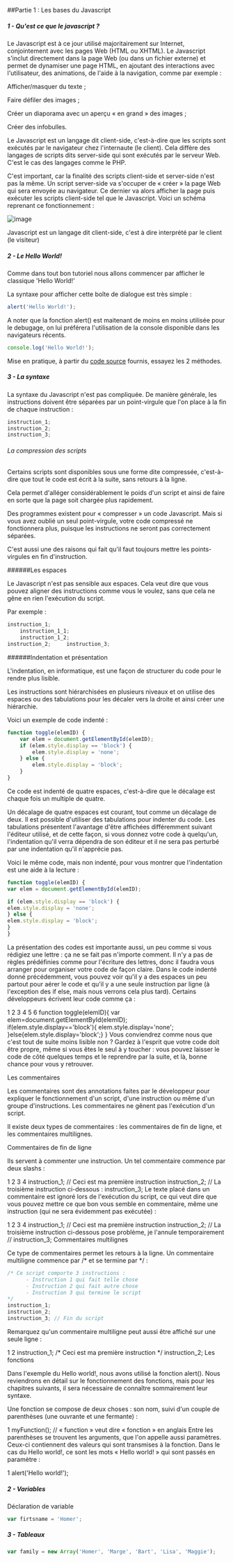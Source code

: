 ##Partie 1 : Les bases du Javascript


##### 1 - Qu'est ce que le javascript ?

Le Javascript est à ce jour utilisé majoritairement sur Internet, conjointement avec les pages Web (HTML ou XHTML). Le Javascript s'inclut directement dans la page Web (ou dans un fichier externe) et permet de dynamiser une page HTML, en ajoutant des interactions avec l'utilisateur, des animations, de l'aide à la navigation, comme par exemple :

Afficher/masquer du texte ;

Faire défiler des images ;

Créer un diaporama avec un aperçu « en grand » des images ;

Créer des infobulles.

Le Javascript est un langage dit client-side, c'est-à-dire que les scripts sont exécutés par le navigateur chez l'internaute (le client). Cela diffère des langages de scripts dits server-side qui sont exécutés par le serveur Web. C'est le cas des langages comme le PHP.

C'est important, car la finalité des scripts client-side et server-side n'est pas la même. Un script server-side va s'occuper de « créer » la page Web qui sera envoyée au navigateur. Ce dernier va alors afficher la page puis exécuter les scripts client-side tel que le Javascript. Voici un schéma reprenant ce fonctionnement :

![image](292939.png)

Javascript est un langage dit client-side, c'est à dire interprété par le client (le visiteur)

##### 2 - Le Hello World!

Comme dans tout bon tutoriel nous allons commencer par afficher le classique 'Hello World!'

La syntaxe pour afficher cette boîte de dialogue est très simple :

```javascript
alert('Hello World!');
```

A noter que la fonction alert() est maitenant de moins en moins utilisée pour le debugage, on lui préférera l'utilisation de la console disponible dans les navigateurs récents.

```javascript
console.log('Hello World!');
```

Mise en pratique, à partir du [code source](part1.html) fournis, essayez les 2 méthodes.


##### 3 - La syntaxe

La syntaxe du Javascript n'est pas compliquée. De manière générale, les instructions doivent être séparées par un point-virgule que l'on place à la fin de chaque instruction :

```javascript
instruction_1;
instruction_2;
instruction_3;
```

###### La compression des scripts

Certains scripts sont disponibles sous une forme dite compressée, c'est-à-dire que tout le code est écrit à la suite, sans retours à la ligne.

Cela permet d'alléger considérablement le poids d'un script et ainsi de faire en sorte que la page soit chargée plus rapidement. 

Des programmes existent pour « compresser » un code Javascript. 
Mais si vous avez oublié un seul point-virgule, votre code compressé ne fonctionnera plus, puisque les instructions ne seront pas correctement séparées. 

C'est aussi une des raisons qui fait qu'il faut toujours mettre les points-virgules en fin d'instruction.

######Les espaces

Le Javascript n'est pas sensible aux espaces.
Cela veut dire que vous pouvez aligner des instructions comme vous le voulez, sans que cela ne gêne en rien l'exécution du script.

Par exemple :

```javascript
instruction_1;
    instruction_1_1;
    instruction_1_2;
instruction_2;     instruction_3;
```

######Indentation et présentation

L'indentation, en informatique, est une façon de structurer du code pour le rendre plus lisible.

Les instructions sont hiérarchisées en plusieurs niveaux et on utilise des espaces ou des tabulations pour les décaler vers la droite et ainsi créer une hiérarchie.

Voici un exemple de code indenté :

```javascript
function toggle(elemID) {
    var elem = document.getElementById(elemID);
    if (elem.style.display == 'block') {
        elem.style.display = 'none';    
    } else {
        elem.style.display = 'block';   
    }
}
```

Ce code est indenté de quatre espaces, c'est-à-dire que le décalage est chaque fois un multiple de quatre.

Un décalage de quatre espaces est courant, tout comme un décalage de deux. 
Il est possible d'utiliser des tabulations pour indenter du code.
Les tabulations présentent l'avantage d'être affichées différemment suivant l'éditeur utilisé, et de cette façon, si vous donnez votre code à quelqu'un, l'indentation qu'il verra dépendra de son éditeur et il ne sera pas perturbé par une indentation qu'il n'apprécie pas.

Voici le même code, mais non indenté, pour vous montrer que l'indentation est une aide à la lecture :

```javascript
function toggle(elemID) {
var elem = document.getElementById(elemID);

if (elem.style.display == 'block') {
elem.style.display = 'none';    
} else {
elem.style.display = 'block';   
}
}
```
La présentation des codes est importante aussi, un peu comme si vous rédigiez une lettre : ça ne se fait pas n'importe comment. Il n'y a pas de règles prédéfinies comme pour l'écriture des lettres, donc il faudra vous arranger pour organiser votre code de façon claire. Dans le code indenté donné précédemment, vous pouvez voir qu'il y a des espaces un peu partout pour aérer le code et qu'il y a une seule instruction par ligne (à l'exception des if else, mais nous verrons cela plus tard). Certains développeurs écrivent leur code comme ça :

1
2
3
4
5
6
function toggle(elemID){
    var elem=document.getElementById(elemID);   
    if(elem.style.display=='block'){
        elem.style.display='none';  
    }else{elem.style.display='block';}
}
Vous conviendrez comme nous que c'est tout de suite moins lisible non ? Gardez à l'esprit que votre code doit être propre, même si vous êtes le seul à y toucher : vous pouvez laisser le code de côté quelques temps et le reprendre par la suite, et là, bonne chance pour vous y retrouver.

Les commentaires

Les commentaires sont des annotations faites par le développeur pour expliquer le fonctionnement d'un script, d'une instruction ou même d'un groupe d'instructions. Les commentaires ne gênent pas l'exécution d'un script.

Il existe deux types de commentaires : les commentaires de fin de ligne, et les commentaires multilignes.

Commentaires de fin de ligne

Ils servent à commenter une instruction. Un tel commentaire commence par deux slashs :

1
2
3
4
instruction_1; // Ceci est ma première instruction
instruction_2;
// La troisième instruction ci-dessous :
instruction_3;
Le texte placé dans un commentaire est ignoré lors de l'exécution du script, ce qui veut dire que vous pouvez mettre ce que bon vous semble en commentaire, même une instruction (qui ne sera évidemment pas exécutée) :

1
2
3
4
instruction_1; // Ceci est ma première instruction
instruction_2;
// La troisième instruction ci-dessous pose problème, je l'annule temporairement
// instruction_3;
Commentaires multilignes

Ce type de commentaires permet les retours à la ligne. Un commentaire multiligne commence par /* et se termine par */ :

```javascript
/* Ce script comporte 3 instructions :
      - Instruction 1 qui fait telle chose
      - Instruction 2 qui fait autre chose
      - Instruction 3 qui termine le script
*/
instruction_1;
instruction_2;
instruction_3; // Fin du script
```
Remarquez qu'un commentaire multiligne peut aussi être affiché sur une seule ligne :

1
2
instruction_1; /* Ceci est ma première instruction */
instruction_2;
Les fonctions

Dans l'exemple du Hello world!, nous avons utilisé la fonction alert(). Nous reviendrons en détail sur le fonctionnement des fonctions, mais pour les chapitres suivants, il sera nécessaire de connaître sommairement leur syntaxe.

Une fonction se compose de deux choses : son nom, suivi d'un couple de parenthèses (une ouvrante et une fermante) :

1
myFunction(); // « function » veut dire « fonction » en anglais
Entre les parenthèses se trouvent les arguments, que l'on appelle aussi paramètres. Ceux-ci contiennent des valeurs qui sont transmises à la fonction. Dans le cas du Hello world!, ce sont les mots « Hello world! » qui sont passés en paramètre :

1
alert('Hello world!');
	
##### 2 - Variables

Déclaration de variable

```javascript
var firtsname = 'Homer';
```

##### 3 - Tableaux

```javascript
var family = new Array('Homer', 'Marge', 'Bart', 'Lisa', 'Maggie');
```
